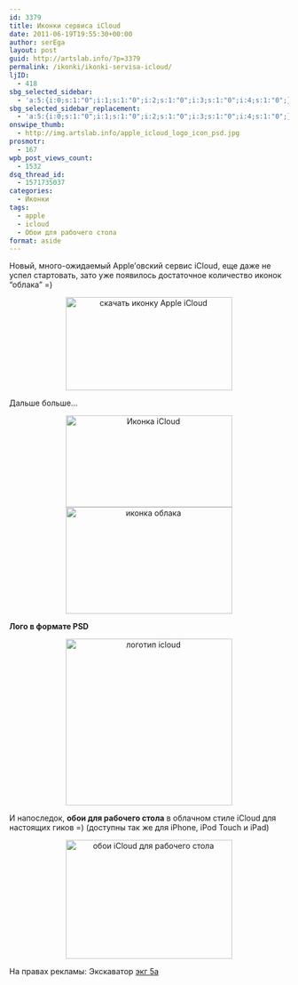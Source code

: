 ```yaml
---
id: 3379
title: Иконки сервиса iCloud
date: 2011-06-19T19:55:30+00:00
author: serEga
layout: post
guid: http://artslab.info/?p=3379
permalink: /ikonki/ikonki-servisa-icloud/
ljID:
  - 418
sbg_selected_sidebar:
  - 'a:5:{i:0;s:1:"0";i:1;s:1:"0";i:2;s:1:"0";i:3;s:1:"0";i:4;s:1:"0";}'
sbg_selected_sidebar_replacement:
  - 'a:5:{i:0;s:1:"0";i:1;s:1:"0";i:2;s:1:"0";i:3;s:1:"0";i:4;s:1:"0";}'
onswipe_thumb:
  - http://img.artslab.info/apple_icloud_logo_icon_psd.jpg
prosmotr:
  - 167
wpb_post_views_count:
  - 1532
dsq_thread_id:
  - 1571735037
categories:
  - Иконки
tags:
  - apple
  - icloud
  - Обои для рабочего стола
format: aside
---
```

Новый, много-ожидаемый Apple&#8217;овский сервис iCloud, еще даже не успел стартовать, зато уже появилось достаточное количество иконок &#8220;облака&#8221; =)

<center>
  <a href="http://macuser64.deviantart.com/art/iCloud-icns-213290886" rel="nofollow"><img src="http://img.artslab.info/icloud_icon-300x168.png" alt="скачать иконку Apple iCloud" title="icloud_icon" width="300" height="168" class="alignnone size-medium wp-image-3381" srcset="http://img.artslab.info/icloud_icon-300x168.png 300w, http://img.artslab.info/icloud_icon.png 640w" sizes="(max-width: 300px) 100vw, 300px" /></a>
</center>

Дальше больше&#8230;

<!--more-->


  


<center>
  <a href="http://iresult.deviantart.com/art/iCloud-212221007" rel="nofollow"><img src="http://img.artslab.info/apple_icloud_in_color-300x165.png" alt="Иконка iCloud" title="apple_icloud_in_color" width="300" height="165" class="alignnone size-medium wp-image-3380" srcset="http://img.artslab.info/apple_icloud_in_color-300x165.png 300w, http://img.artslab.info/apple_icloud_in_color.png 602w" sizes="(max-width: 300px) 100vw, 300px" /></a>
</center>

<center>
  <a href="http://sycamoreent-remix.deviantart.com/art/iCloud-storm-213407542" rel="nofollow"><img src="http://img.artslab.info/icloud_storm_icon-300x192.png" alt="иконка облака" title="icloud_storm_icon" width="300" height="192" class="alignnone size-medium wp-image-3384" srcset="http://img.artslab.info/icloud_storm_icon-300x192.png 300w, http://img.artslab.info/icloud_storm_icon.png 800w" sizes="(max-width: 300px) 100vw, 300px" /></a>
</center>

**Лого в формате PSD**
  


<center>
  <a href="http://zandog.deviantart.com/art/Apple-iCloud-Logo-Icon-PSD-212287567" rel="nofollow"><img src="http://img.artslab.info/apple_icloud_logo_icon_psd-300x300.jpg" alt="логотип icloud" title="apple_icloud_logo_icon_psd" width="300" height="300" class="alignnone size-medium wp-image-3382" srcset="http://img.artslab.info/apple_icloud_logo_icon_psd-300x300.jpg 300w, http://img.artslab.info/apple_icloud_logo_icon_psd-100x100.jpg 100w, http://img.artslab.info/apple_icloud_logo_icon_psd.jpg 894w" sizes="(max-width: 300px) 100vw, 300px" /></a>
</center>

И напоследок, **обои для рабочего стола** в облачном стиле iCloud для настоящих гиков =) (доступны так же для iPhone, iPod Touch и iPad)
  


<center>
  <a href="http://0ctans.deviantart.com/art/ICloud-Wall-212169150" rel="nofollow"><img src="http://img.artslab.info/icloud_wallpaper_for_real_freaks-300x214.jpg" alt="обои iCloud для рабочего стола" title="icloud_wallpaper_for_real_freaks" width="300" height="214" class="alignnone size-medium wp-image-3383" srcset="http://img.artslab.info/icloud_wallpaper_for_real_freaks-300x214.jpg 300w, http://img.artslab.info/icloud_wallpaper_for_real_freaks.jpg 744w" sizes="(max-width: 300px) 100vw, 300px" /></a>
</center>

На правах рекламы: Экскаватор [экг 5а](http://zgokv.ru/excavator-ekg5a/)